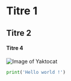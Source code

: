 # Titre 1
## Titre 2
#### Titre 4

![Image of Yaktocat](https://octodex.github.com/images/yaktocat.png)

```python
print('Hello world !')
```
